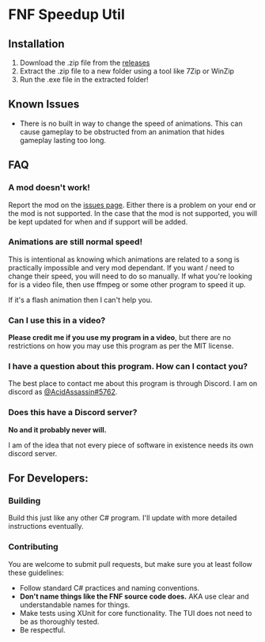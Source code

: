 # FNF Speedup Util

## Installation
1. Download the .zip file from the [releases](https://github.com/EthanDunn05/FNFSpeedupUtil/releases)
2. Extract the .zip file to a new folder using a tool like 7Zip or WinZip
3. Run the .exe file in the extracted folder!

## Known Issues

- There is no built in way to change the speed of animations. This can cause gameplay to be obstructed
  from an animation that hides gameplay lasting too long.

## FAQ

### A mod doesn't work!
Report the mod on the [issues page](https://github.com/EthanDunn05/FNFSpeedupUtil/issues). Either there is a problem on your end or the mod is not
supported. In the case that the mod is not supported, you will be kept updated for when and if support will be added.

### Animations are still normal speed!
This is intentional as knowing which animations are related to a song is practically impossible and very mod dependant.
If you want / need to change their speed, you will need to do so manually.
If what you're looking for is a video file, then use ffmpeg or some other program to speed it up. 

If it's a flash animation then I can't help you.

### Can I use this in a video?
**Please credit me if you use my program in a video**, but there are 
no restrictions on how you may use this program as per the MIT license.

### I have a question about this program. How can I contact you?
The best place to contact me about this program is through Discord. 
I am on discord as [@AcidAssassin#5762](https://discordapp.com/users/329743904737853440).

### Does this have a Discord server?
**No and it probably never will.**

I am of the idea that not every piece of software in existence needs its own discord server.

## For Developers:

### Building
Build this just like any other C# program. I'll update with more detailed instructions eventually.

### Contributing
You are welcome to submit pull requests, but make sure you at least follow these guidelines:
- Follow standard C# practices and naming conventions. 
- **Don't name things like the FNF source code does.** AKA use clear and understandable names for things.
- Make tests using XUnit for core functionality. The TUI does not need to be as thoroughly tested.
- Be respectful.